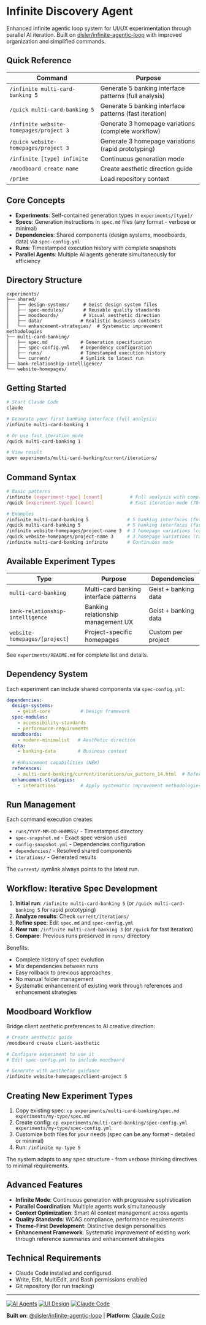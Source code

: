 # Infinite Discovery Agent

Enhanced infinite agentic loop system for UI/UX experimentation through parallel AI iteration. Built on [disler/infinite-agentic-loop](https://github.com/disler/infinite-agentic-loop) with improved organization and simplified commands.

## Quick Reference

| Command | Purpose |
|---------|---------|
| `/infinite multi-card-banking 5` | Generate 5 banking interface patterns (full analysis) |
| `/quick multi-card-banking 5` | Generate 5 banking interface patterns (fast iteration) |
| `/infinite website-homepages/project 3` | Generate 3 homepage variations (complete workflow) |
| `/quick website-homepages/project 3` | Generate 3 homepage variations (rapid prototyping) |
| `/infinite [type] infinite` | Continuous generation mode |
| `/moodboard create name` | Create aesthetic direction guide |
| `/prime` | Load repository context |

## Core Concepts

- **Experiments**: Self-contained generation types in `experiments/[type]/`
- **Specs**: Generation instructions in `spec.md` files (any format - verbose or minimal)
- **Dependencies**: Shared components (design systems, moodboards, data) via `spec-config.yml`
- **Runs**: Timestamped execution history with complete snapshots
- **Parallel Agents**: Multiple AI agents generate simultaneously for efficiency

## Directory Structure

```
experiments/
├── shared/
│   ├── design-systems/     # Geist design system files
│   ├── spec-modules/       # Reusable quality standards
│   ├── moodboards/         # Visual aesthetic direction
│   ├── data/              # Realistic business contexts
│   └── enhancement-strategies/  # Systematic improvement methodologies
├── multi-card-banking/
│   ├── spec.md            # Generation specification
│   ├── spec-config.yml    # Dependency configuration
│   ├── runs/              # Timestamped execution history
│   └── current/           # Symlink to latest run
├── bank-relationship-intelligence/
└── website-homepages/
```

## Getting Started

```bash
# Start Claude Code
claude

# Generate your first banking interface (full analysis)
/infinite multi-card-banking 1

# Or use fast iteration mode
/quick multi-card-banking 1

# View result
open experiments/multi-card-banking/current/iterations/
```

## Command Syntax

```bash
# Basic patterns
/infinite [experiment-type] [count]          # Full analysis with complete dependency resolution
/quick [experiment-type] [count]             # Fast iteration mode (70-80% fewer tokens)

# Examples
/infinite multi-card-banking 5              # 5 banking interfaces (full analysis)
/quick multi-card-banking 5                 # 5 banking interfaces (fast iteration)
/infinite website-homepages/project-name 3  # 3 homepage variations (complete workflow)
/quick website-homepages/project-name 3     # 3 homepage variations (rapid prototyping)
/infinite multi-card-banking infinite       # Continuous mode
```

## Available Experiment Types

| Type | Purpose | Dependencies |
|------|---------|--------------|
| `multi-card-banking` | Multi-card banking interface patterns | Geist + banking data |
| `bank-relationship-intelligence` | Banking relationship management UX | Geist + banking data |
| `website-homepages/[project]` | Project-specific homepages | Custom per project |

See `experiments/README.md` for complete list and details.

## Dependency System

Each experiment can include shared components via `spec-config.yml`:

```yaml
dependencies:
  design-systems:
    - geist-core           # Design framework
  spec-modules:
    - accessibility-standards
    - performance-requirements
  moodboards:
    - modern-minimalist   # Aesthetic direction
  data:
    - banking-data        # Business context
  
  # Enhancement capabilities (NEW)
  references:
    - multi-card-banking/current/iterations/ux_pattern_14.html  # Reference existing work
  enhancement-strategies:
    - interactions         # Apply systematic improvement methodologies
```

## Run Management

Each command execution creates:
- `runs/YYYY-MM-DD-HHMMSS/` - Timestamped directory
- `spec-snapshot.md` - Exact spec version used
- `config-snapshot.yml` - Dependencies configuration
- `dependencies/` - Resolved shared components
- `iterations/` - Generated results

The `current/` symlink always points to the latest run.

## Workflow: Iterative Spec Development

1. **Initial run**: `/infinite multi-card-banking 5` (or `/quick multi-card-banking 5` for rapid prototyping)
2. **Analyze results**: Check `current/iterations/`
3. **Refine spec**: Edit `spec.md` and `spec-config.yml`
4. **New run**: `/infinite multi-card-banking 3` (or `/quick` for fast iteration)
5. **Compare**: Previous runs preserved in `runs/` directory

Benefits:
- Complete history of spec evolution
- Mix dependencies between runs
- Easy rollback to previous approaches
- No manual folder management
- Systematic enhancement of existing work through references and enhancement strategies

## Moodboard Workflow

Bridge client aesthetic preferences to AI creative direction:

```bash
# Create aesthetic guide
/moodboard create client-aesthetic

# Configure experiment to use it
# Edit spec-config.yml to include moodboard

# Generate with aesthetic guidance
/infinite website-homepages/client-project 5
```

## Creating New Experiment Types

1. Copy existing spec: `cp experiments/multi-card-banking/spec.md experiments/my-type/spec.md`
2. Create config: `cp experiments/multi-card-banking/spec-config.yml experiments/my-type/spec-config.yml`
3. Customize both files for your needs (spec can be any format - detailed or minimal)
4. Run: `/infinite my-type 5`

The system adapts to any spec structure - from verbose thinking directives to minimal requirements.

## Advanced Features

- **Infinite Mode**: Continuous generation with progressive sophistication
- **Parallel Coordination**: Multiple agents work simultaneously
- **Context Optimization**: Smart AI context management across agents
- **Quality Standards**: WCAG compliance, performance requirements
- **Theme-First Development**: Distinctive design personalities
- **Enhancement Framework**: Systematic improvement of existing work through reference summaries and enhancement strategies

## Technical Requirements

- Claude Code installed and configured
- Write, Edit, MultiEdit, and Bash permissions enabled
- Git repository (for run tracking)

---

[![AI Agents](https://img.shields.io/badge/AI-Agents-blue?style=flat-square)](https://github.com/topics/ai-agents)
[![UI Design](https://img.shields.io/badge/UI-Design-green?style=flat-square)](https://github.com/topics/ui-design)
[![Claude Code](https://img.shields.io/badge/Built%20with-Claude%20Code-purple?style=flat-square)](https://docs.anthropic.com/en/docs/claude-code/overview)

**Built on**: [@disler/infinite-agentic-loop](https://github.com/disler/infinite-agentic-loop) | **Platform**: [Claude Code](https://docs.anthropic.com/en/docs/claude-code/overview)